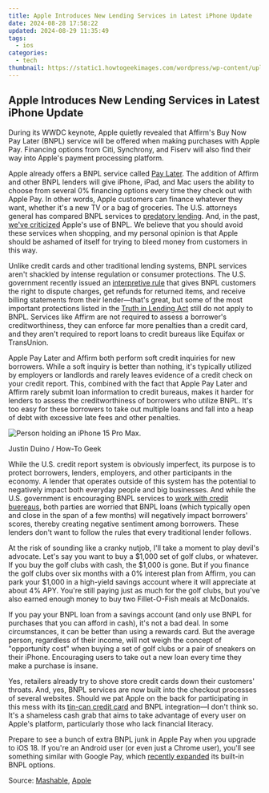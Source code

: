 ```yaml
---
title: Apple Introduces New Lending Services in Latest iPhone Update
date: 2024-08-28 17:58:22
updated: 2024-08-29 11:35:49
tags:
  - ios
categories:
  - tech
thumbnail: https://static1.howtogeekimages.com/wordpress/wp-content/uploads/2024/06/53213662234_b235f75631_o.jpg
---
```


## Apple Introduces New Lending Services in Latest iPhone Update

During its WWDC keynote, Apple quietly revealed that Affirm's Buy Now Pay Later (BNPL) service will be offered when making purchases with Apple Pay. Financing options from Citi, Synchrony, and Fiserv will also find their way into Apple's payment processing platform.

 Apple already offers a BNPL service called [Pay Later](https://extra-tips.techidaily.com/avoiding-common-pitfalls-in-your-search-for-spectacular-pexels-photos/). The addition of Affirm and other BNPL lenders will give iPhone, iPad, and Mac users the ability to choose from several 0% financing options every time they check out with Apple Pay. In other words, Apple customers can finance whatever they want, whether it's a new TV or a bag of groceries. The U.S. attorneys general has compared BNPL services to [predatory lending](https://www.mass.gov/news/ag-healey-calls-on-cfpb-to-protect-consumers-from-deceptive-buy-now-pay-later-lenders). And, in the past, [we've criticized](https://howto.techidaily.com/stuck-at-android-system-recovery-of-honor-v-purse-fix-it-easily-drfone-by-drfone-fix-android-problems-fix-android-problems/) Apple's use of BNPL. We believe that you should avoid these services when shopping, and my personal opinion is that Apple should be ashamed of itself for trying to bleed money from customers in this way.

 Unlike credit cards and other traditional lending systems, BNPL services aren't shackled by intense regulation or consumer protections. The U.S. government recently issued an [interpretive rule](https://www.consumerfinance.gov/about-us/newsroom/cfpb-takes-action-to-ensure-consumers-can-dispute-charges-and-obtain-refunds-on-buy-now-pay-later-loans/) that gives BNPL customers the right to dispute charges, get refunds for returned items, and receive billing statements from their lender—that's great, but some of the most important protections listed in the [Truth in Lending Act](https://files.consumerfinance.gov/f/201503%5Fcfpb%5Ftruth-in-lending-act.pdf) still do not apply to BNPL. Services like Affirm are not required to assess a borrower's creditworthiness, they can enforce far more penalties than a credit card, and they aren't required to report loans to credit bureaus like Equifax or TransUnion.

 Apple Pay Later and Affirm both perform soft credit inquiries for new borrowers. While a soft inquiry is better than nothing, it's typically utilized by employers or landlords and rarely leaves evidence of a credit check on your credit report. This, combined with the fact that Apple Pay Later and Affirm rarely submit loan information to credit bureaus, makes it harder for lenders to assess the creditworthiness of borrowers who utilize BNPL. It's too easy for these borrowers to take out multiple loans and fall into a heap of debt with excessive late fees and other penalties.

![Person holding an iPhone 15 Pro Max.](https://static1.howtogeekimages.com/wordpress/wp-content/uploads/2024/06/53228140359_7acd288927_o.jpg) 

Justin Duino / How-To Geek

 While the U.S. credit report system is obviously imperfect, its purpose is to protect borrowers, lenders, employers, and other participants in the economy. A lender that operates outside of this system has the potential to negatively impact both everyday people and big businesses. And while the U.S. government is encouraging BNPL services to [work with credit buereaus](https://www.consumerfinance.gov/about-us/newsroom/consumer-financial-protection-bureau-opens-inquiry-into-buy-now-pay-later-credit/), both parties are worried that BNPL loans (which typically open and close in the span of a few months) will negatively impact borrowers' scores, thereby creating negative sentiment among borrowers. These lenders don't want to follow the rules that every traditional lender follows.

 At the risk of sounding like a cranky nutjob, I'll take a moment to play devil's advocate. Let's say you want to buy a $1,000 set of golf clubs, or whatever. If you buy the golf clubs with cash, the $1,000 is gone. But if you finance the golf clubs over six months with a 0% interest plan from Affirm, you can park your $1,000 in a high-yield savings account where it will appreciate at about 4% APY. You're still paying just as much for the golf clubs, but you've also earned enough money to buy two Fillet-O-Fish meals at McDonalds.

 If you pay your BNPL loan from a savings account (and only use BNPL for purchases that you can afford in cash), it's not a bad deal. In some circumstances, it can be better than using a rewards card. But the average person, regardless of their income, will not weigh the concept of "opportunity cost" when buying a set of golf clubs or a pair of sneakers on their iPhone. Encouraging users to take out a new loan every time they make a purchase is insane.

 Yes, retailers already try to shove store credit cards down their customers' throats. And, yes, BNPL services are now built into the checkout processes of several websites. Should we pat Apple on the back for participating in this mess with its [tin-can credit card](https://location-social.techidaily.com/does-google-pixel-8-pro-have-find-my-friends-drfone-by-drfone-virtual-android/) and BNPL integration—I don't think so. It's a shameless cash grab that aims to take advantage of every user on Apple's platform, particularly those who lack financial literacy.

 Prepare to see a bunch of extra BNPL junk in Apple Pay when you upgrade to iOS 18\. If you're an Android user (or even just a Chrome user), you'll see something similar with Google Pay, which [recently expanded](https://win-solutions.techidaily.com/winning-against-lag-solving-fortnites-persistent-launch-problem/) its built-in BNPL options.

 Source: [Mashable](https://mashable.com/article/affirm-buy-now-pay-later-sneaks-into-apple-pay), [Apple](https://www.apple.com/newsroom/2024/06/new-features-come-to-apple-services-this-fall/)

<ins class="adsbygoogle"
     style="display:block"
     data-ad-format="autorelaxed"
     data-ad-client="ca-pub-7571918770474297"
     data-ad-slot="1223367746"></ins>



<ins class="adsbygoogle"
     style="display:block"
     data-ad-client="ca-pub-7571918770474297"
     data-ad-slot="8358498916"
     data-ad-format="auto"
     data-full-width-responsive="true"></ins>
